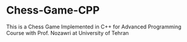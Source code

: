 # Chess-Game-CPP
This is a Chess Game Implemented in C++ for Advanced Programming Course with Prof. Nozawri at University of Tehran
